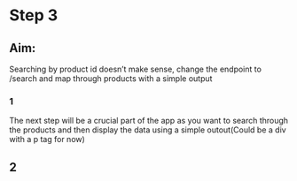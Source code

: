 # Step 3

## Aim:

Searching by product id doesn’t make sense, change the endpoint to /search and map through products with a simple output

### 1

The next step will be a crucial part of the app as you want to search through the products and then display the data using a simple outout(Could be a div with a p tag for now)

## 2
